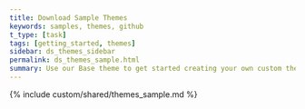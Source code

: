 ```yaml
---
title: Download Sample Themes
keywords: samples, themes, github
t_type: [task]
tags: [getting_started, themes]
sidebar: ds_themes_sidebar
permalink: ds_themes_sample.html
summary: Use our Base theme to get started creating your own custom theme.
---
```

{% include custom/shared/themes_sample.md %}